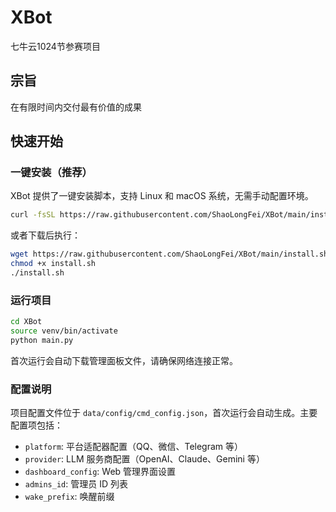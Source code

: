 # XBot
七牛云1024节参赛项目

## 宗旨
在有限时间内交付最有价值的成果

## 快速开始

### 一键安装（推荐）

XBot 提供了一键安装脚本，支持 Linux 和 macOS 系统，无需手动配置环境。

```bash
curl -fsSL https://raw.githubusercontent.com/ShaoLongFei/XBot/main/install.sh | bash
```

或者下载后执行：

```bash
wget https://raw.githubusercontent.com/ShaoLongFei/XBot/main/install.sh
chmod +x install.sh
./install.sh
```

### 运行项目

```bash
cd XBot
source venv/bin/activate
python main.py
```

首次运行会自动下载管理面板文件，请确保网络连接正常。

### 配置说明

项目配置文件位于 `data/config/cmd_config.json`，首次运行会自动生成。主要配置项包括：

- `platform`: 平台适配器配置（QQ、微信、Telegram 等）
- `provider`: LLM 服务商配置（OpenAI、Claude、Gemini 等）
- `dashboard_config`: Web 管理界面设置
- `admins_id`: 管理员 ID 列表
- `wake_prefix`: 唤醒前缀
